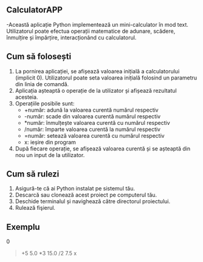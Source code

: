 ## CalculatorAPP

-Această aplicație Python implementează un mini-calculator în mod text. Utilizatorul poate efectua operații matematice de adunare, scădere, înmulțire și împărțire, interacționând cu calculatorul.

## Cum să folosești

1. La pornirea aplicației, se afișează valoarea inițială a calculatorului (implicit 0). Utilizatorul poate seta valoarea inițială folosind un parametru din linia de comandă.
2. Aplicația așteaptă o operație de la utilizator și afișează rezultatul acesteia.
3. Operațiile posibile sunt:
   - +număr: adună la valoarea curentă numărul respectiv
   - -număr: scade din valoarea curentă numărul respectiv
   - *număr: înmulțește valoarea curentă cu numărul respectiv
   - /număr: împarte valoarea curentă la numărul respectiv
   - =număr: setează valoarea curentă cu numărul respectiv
   - x: ieșire din program
4. După fiecare operație, se afișează valoarea curentă și se așteaptă din nou un input de la utilizator.

## Cum să rulezi

1. Asigură-te că ai Python instalat pe sistemul tău.
2. Descarcă sau clonează acest proiect pe computerul tău.
3. Deschide terminalul și navighează către directorul proiectului.
4. Rulează fişierul.

## Exemplu

0
> +5
5.0
> *3
15.0
> /2
7.5
> x
